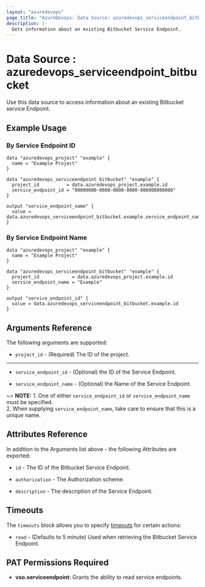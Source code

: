 ```yaml
---
layout: "azuredevops"
page_title: "AzureDevops: Data Source: azuredevops_serviceendpoint_bitbucket"
description: |-
  Gets information about an existing Bitbucket Service Endpoint.
---
```


# Data Source : azuredevops_serviceendpoint_bitbucket

Use this data source to access information about an existing Bitbucket service Endpoint.

## Example Usage

### By Service Endpoint ID

```hcl
data "azuredevops_project" "example" {
  name = "Example Project"
}

data "azuredevops_serviceendpoint_bitbucket" "example" {
  project_id          = data.azuredevops_project.example.id
  service_endpoint_id = "00000000-0000-0000-0000-000000000000"
}

output "service_endpoint_name" {
  value = data.azuredevops_serviceendpoint_bitbucket.example.service_endpoint_name
}
```

### By Service Endpoint Name

```hcl
data "azuredevops_project" "example" {
  name = "Example Project"
}

data "azuredevops_serviceendpoint_bitbucket" "example" {
  project_id            = data.azuredevops_project.example.id
  service_endpoint_name = "Example"
}

output "service_endpoint_id" {
  value = data.azuredevops_serviceendpoint_bitbucket.example.id
}
```

## Arguments Reference

The following arguments are supported:

* `project_id` - (Required) The ID of the project.

---

* `service_endpoint_id` - (Optional) the ID of the Service Endpoint.

* `service_endpoint_name` - (Optional) the Name of the Service Endpoint.

~> **NOTE:** 1. One of either `service_endpoint_id` or `service_endpoint_name` must be specified.
    <br>2. When supplying `service_endpoint_name`, take care to ensure that this is a unique name.

## Attributes Reference

In addition to the Arguments list above - the following Attributes are exported:

* `id` - The ID of the Bitbucket Service Endpoint.

* `authorization` - The Authorization scheme.

* `description` - The description of the Service Endpoint.

## Timeouts

The `timeouts` block allows you to specify [timeouts](https://developer.hashicorp.com/terraform/language/resources/syntax#operation-timeouts) for certain actions:

* `read` - (Defaults to 5 minute) Used when retrieving the Bitbucket Service Endpoint.

## PAT Permissions Required

- **vso.serviceendpoint**: Grants the ability to read service endpoints.
